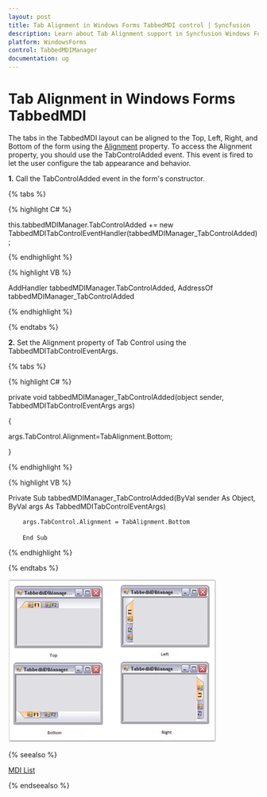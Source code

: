 ```yaml
---
layout: post
title: Tab Alignment in Windows Forms TabbedMDI control | Syncfusion
description: Learn about Tab Alignment support in Syncfusion Windows Forms TabbedMDI control, its elements and more details.
platform: WindowsForms
control: TabbedMDIManager 
documentation: ug
---
```


# Tab Alignment in Windows Forms TabbedMDI

The tabs in the TabbedMDI layout can be aligned to the Top, Left, Right, and Bottom of the form using the [Alignment](https://help.syncfusion.com/cr/windowsforms/Syncfusion.Windows.Forms.Tools.TabControlAdv.html#Syncfusion_Windows_Forms_Tools_TabControlAdv_Alignment) property. To access the Alignment property, you should use the TabControlAdded event. This event is fired to let the user configure the tab appearance and behavior.

**1.** Call the TabControlAdded event in the form's constructor.

{% tabs %}

{% highlight C# %}

this.tabbedMDIManager.TabControlAdded += new TabbedMDITabControlEventHandler(tabbedMDIManager_TabControlAdded);


{% endhighlight %}

{% highlight VB %}

AddHandler tabbedMDIManager.TabControlAdded, AddressOf tabbedMDIManager_TabControlAdded

{% endhighlight %}

{% endtabs %}

**2.** Set the Alignment property of Tab Control using the TabbedMDITabControlEventArgs.

{% tabs %}

{% highlight C# %}

private void tabbedMDIManager_TabControlAdded(object sender, TabbedMDITabControlEventArgs args)

{

args.TabControl.Alignment=TabAlignment.Bottom;

}

{% endhighlight %}

{% highlight VB %}

Private Sub tabbedMDIManager_TabControlAdded(ByVal sender As Object, ByVal args As TabbedMDITabControlEventArgs)

		args.TabControl.Alignment = TabAlignment.Bottom

		End Sub


{% endhighlight %}

{% endtabs %}


![Tabs alignment](Tab-Alignment_images/Tab-Alignment_img1.jpeg)



{% seealso %}

[MDI List](/windowsforms/tabbedmdi/mdi-list)

{% endseealso %}



